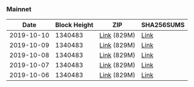 ### Mainnet

|    Date    | Block Height | ZIP | SHA256SUMS |
| ---------- | ------------ | --- | ---------- |
| 2019-10-10 | 1340483 | [Link](https://s3-ap-southeast-2.amazonaws.com/ion-bootstrap/mainnet/2019-10-10/bootstrap.dat.zip) (829M) | [Link](https://s3-ap-southeast-2.amazonaws.com/ion-bootstrap/mainnet/2019-10-10/SHA256SUMS) |
| 2019-10-09 | 1340483 | [Link](https://s3-ap-southeast-2.amazonaws.com/ion-bootstrap/mainnet/2019-10-09/bootstrap.dat.zip) (829M) | [Link](https://s3-ap-southeast-2.amazonaws.com/ion-bootstrap/mainnet/2019-10-09/SHA256SUMS) |
| 2019-10-08 | 1340483 | [Link](https://s3-ap-southeast-2.amazonaws.com/ion-bootstrap/mainnet/2019-10-08/bootstrap.dat.zip) (829M) | [Link](https://s3-ap-southeast-2.amazonaws.com/ion-bootstrap/mainnet/2019-10-08/SHA256SUMS) |
| 2019-10-07 | 1340483 | [Link](https://s3-ap-southeast-2.amazonaws.com/ion-bootstrap/mainnet/2019-10-07/bootstrap.dat.zip) (829M) | [Link](https://s3-ap-southeast-2.amazonaws.com/ion-bootstrap/mainnet/2019-10-07/SHA256SUMS) |
| 2019-10-06 | 1340483 | [Link](https://s3-ap-southeast-2.amazonaws.com/ion-bootstrap/mainnet/2019-10-06/bootstrap.dat.zip) (829M) | [Link](https://s3-ap-southeast-2.amazonaws.com/ion-bootstrap/mainnet/2019-10-06/SHA256SUMS) |
